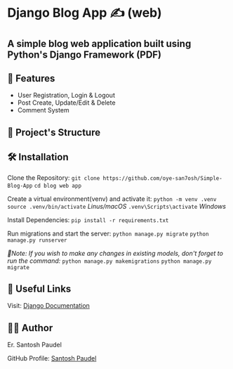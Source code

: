 # Django Blog App ✍️ (web)

## A simple blog web application built using Python's Django Framework (PDF)

## 🚀 Features
- User Registration, Login & Logout
- Post Create, Update/Edit & Delete
- Comment System

## 📂 Project's Structure


## 🛠️ Installation
Clone the Repository:
```git clone https://github.com/oye-san7osh/Simple-Blog-App```
```cd blog web app```

Create a virtual environment(venv) and activate it:
```python -m venv .venv```
```source .venv/bin/activate``` *Linus/macOS*
```.venv\Scripts\activate``` *Windows*

Install Dependencies:
```pip install -r requirements.txt```

Run migrations and start the server:
```python manage.py migrate```
```python manage.py runserver```

*🚨Note: If you wish to make any changes in existing models, don't forget to run the command:*
```python manage.py makemigrations```
```python manage.py migrate```

## 🔗 Useful Links
Visit: [Django Documentation](https://docs.djangoproject.com/)


## 🙋‍♂️ Author
Er. Santosh Paudel

GitHub Profile: [Santosh Paudel](https://github.com/oye-san7osh)